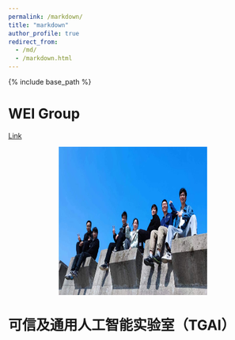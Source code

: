 ```yaml
---
permalink: /markdown/
title: "markdown"
author_profile: true
redirect_from: 
  - /md/
  - /markdown.html
---
```


{% include base_path %}

WEI Group
======

[Link](https://www.labxing.com/lab/2006/members)

<div style="display:flex;justify-content:center;">
   <img src="images/WEI1.jpg" width="300" height="300" alt="Fig" style="margin:auto;">
</div>


可信及通用人工智能实验室（TGAI）
======
